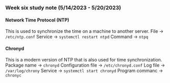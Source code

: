 ### Week six study note (5/14/2023 - 5/20/2023)<!-- omit from toc -->

#### Network Time Protocol (NTP)
This is used to synchronize the time on a machine to another server.
File &rarr; `/etc/ntp.conf`
Service &rarr; `systemctl restart ntpd`
Command &rarr; `ntpq`

#### Chronyd
This is a modern version of NTP that is also used for time synchronization.
Package name &rarr; `chronyd`
Configuration file &rarr; `/etc/chronyd.conf`
Log file &rarr; `/var/log/chrony`
Service &rarr; `systemctl start chronyd`
Program commanc &rarr; `chronyc`